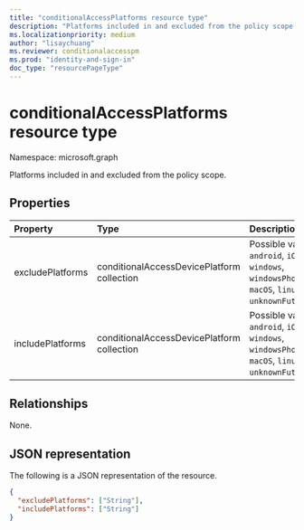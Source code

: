 ```yaml
---
title: "conditionalAccessPlatforms resource type"
description: "Platforms included in and excluded from the policy scope."
ms.localizationpriority: medium
author: "lisaychuang"
ms.reviewer: conditionalaccesspm
ms.prod: "identity-and-sign-in"
doc_type: "resourcePageType"
---
```


# conditionalAccessPlatforms resource type

Namespace: microsoft.graph

Platforms included in and excluded from the policy scope.

## Properties

| Property     | Type        | Description |
|:-------------|:------------|:------------|
|excludePlatforms|conditionalAccessDevicePlatform collection| Possible values are: `android`, `iOS`, `windows`, `windowsPhone`, `macOS`, `linux`, `all`, `unknownFutureValue`.|
|includePlatforms|conditionalAccessDevicePlatform collection| Possible values are: `android`, `iOS`, `windows`, `windowsPhone`, `macOS`, `linux`, `all`, `unknownFutureValue`.|

## Relationships

None.

## JSON representation

The following is a JSON representation of the resource.

<!-- {
  "blockType": "resource",
  "optionalProperties": [

  ],
  "@odata.type": "microsoft.graph.conditionalAccessPlatforms",
  "baseType": null
}-->

```json
{
  "excludePlatforms": ["String"],
  "includePlatforms": ["String"]
}
```

<!-- uuid: 16cd6b66-4b1a-43a1-adaf-3a886856ed98
2019-02-04 14:57:30 UTC -->
<!-- {
  "type": "#page.annotation",
  "description": "conditionalAccessPlatforms resource",
  "keywords": "",
  "section": "documentation",
  "tocPath": ""
}-->

